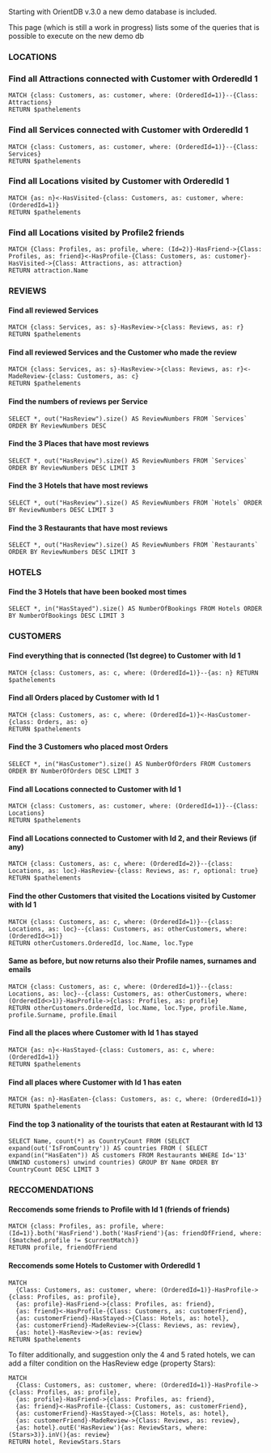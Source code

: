 
Starting with OrientDB v.3.0 a new demo database is included.

This page (which is still a work in progress) lists some of the queries that is possible to execute on the new demo db

### LOCATIONS 

### Find all Attractions connected with Customer with OrderedId 1
```
MATCH {class: Customers, as: customer, where: (OrderedId=1)}--{Class: Attractions} 
RETURN $pathelements
```

### Find all Services connected with Customer with OrderedId 1
```
MATCH {class: Customers, as: customer, where: (OrderedId=1)}--{Class: Services} 
RETURN $pathelements
```

### Find all Locations visited by Customer with OrderedId 1
```
MATCH {as: n}<-HasVisited-{class: Customers, as: customer, where: (OrderedId=1)} 
RETURN $pathelements
```

### Find all Locations visited by Profile2 friends
```
MATCH {Class: Profiles, as: profile, where: (Id=2)}-HasFriend->{Class: Profiles, as: friend}<-HasProfile-{Class: Customers, as: customer}-HasVisited->{Class: Attractions, as: attraction} 
RETURN attraction.Name
```


### REVIEWS 

#### Find all reviewed Services
```
MATCH {class: Services, as: s}-HasReview->{class: Reviews, as: r} 
RETURN $pathelements
```

#### Find all reviewed Services and the Customer who made the review 
```
MATCH {class: Services, as: s}-HasReview->{class: Reviews, as: r}<-MadeReview-{class: Customers, as: c} 
RETURN $pathelements 
```

#### Find the numbers of reviews per Service 
```
SELECT *, out("HasReview").size() AS ReviewNumbers FROM `Services` ORDER BY ReviewNumbers DESC 
```

#### Find the 3 Places that have most reviews
```
SELECT *, out("HasReview").size() AS ReviewNumbers FROM `Services` ORDER BY ReviewNumbers DESC LIMIT 3
```

#### Find the 3 Hotels that have most reviews 
```
SELECT *, out("HasReview").size() AS ReviewNumbers FROM `Hotels` ORDER BY ReviewNumbers DESC LIMIT 3
```

#### Find the 3 Restaurants that have most reviews 
```
SELECT *, out("HasReview").size() AS ReviewNumbers FROM `Restaurants` ORDER BY ReviewNumbers DESC LIMIT 3
```

### HOTELS 
#### Find the 3 Hotels that have been booked most times
```
SELECT *, in("HasStayed").size() AS NumberOfBookings FROM Hotels ORDER BY NumberOfBookings DESC LIMIT 3
```
### CUSTOMERS 
	
#### Find everything that is connected (1st degree) to Customer with Id 1 
```
MATCH {class: Customers, as: c, where: (OrderedId=1)}--{as: n} RETURN $pathelements
```
#### Find all Orders placed by Customer with Id 1  
```
MATCH {class: Customers, as: c, where: (OrderedId=1)}<-HasCustomer-{class: Orders, as: o} 
RETURN $pathelements
```
#### Find the 3 Customers who placed most Orders
```
SELECT *, in("HasCustomer").size() AS NumberOfOrders FROM Customers ORDER BY NumberOfOrders DESC LIMIT 3
```
#### Find all Locations connected to Customer with Id 1
```
MATCH {class: Customers, as: customer, where: (OrderedId=1)}--{Class: Locations} 
RETURN $pathelements
```	
#### Find all Locations connected to Customer with Id 2, and their Reviews (if any) 
```
MATCH {class: Customers, as: c, where: (OrderedId=2)}--{class: Locations, as: loc}-HasReview-{class: Reviews, as: r, optional: true} 
RETURN $pathelements
```
#### Find the other Customers that visited the Locations visited by Customer with Id 1
```
MATCH {class: Customers, as: c, where: (OrderedId=1)}--{class: Locations, as: loc}--{class: Customers, as: otherCustomers, where: (OrderedId<>1)} 
RETURN otherCustomers.OrderedId, loc.Name, loc.Type
```
#### Same as before, but now returns also their Profile names, surnames and emails 
```
MATCH {class: Customers, as: c, where: (OrderedId=1)}--{class: Locations, as: loc}--{class: Customers, as: otherCustomers, where: (OrderedId<>1)}-HasProfile->{class: Profiles, as: profile} 
RETURN otherCustomers.OrderedId, loc.Name, loc.Type, profile.Name, profile.Surname, profile.Email
```
#### Find all the places where Customer with Id 1 has stayed
```
MATCH {as: n}<-HasStayed-{class: Customers, as: c, where: (OrderedId=1)} 
RETURN $pathelements
```
#### Find all places where Customer with Id 1 has eaten
```
MATCH {as: n}-HasEaten-{class: Customers, as: c, where: (OrderedId=1)} 
RETURN $pathelements
```
#### Find the top 3 nationality of the tourists that eaten at Restaurant with Id 13
```
SELECT Name, count(*) as CountryCount FROM (SELECT expand(out('IsFromCountry')) AS countries FROM ( SELECT expand(in("HasEaten")) AS customers FROM Restaurants WHERE Id='13' UNWIND customers) unwind countries) GROUP BY Name ORDER BY CountryCount DESC LIMIT 3
```

### RECCOMENDATIONS

#### Reccomends some friends to Profile with Id 1 (friends of friends)
```
MATCH {class: Profiles, as: profile, where: (Id=1)}.both('HasFriend').both('HasFriend'){as: friendOfFriend, where: ($matched.profile != $currentMatch)} 
RETURN profile, friendOfFriend 
```

#### Reccomends some Hotels to Customer with OrderedId 1	
```
MATCH 
  {Class: Customers, as: customer, where: (OrderedId=1)}-HasProfile->{class: Profiles, as: profile},
  {as: profile}-HasFriend->{class: Profiles, as: friend},
  {as: friend}<-HasProfile-{Class: Customers, as: customerFriend},
  {as: customerFriend}-HasStayed->{Class: Hotels, as: hotel},
  {as: customerFriend}-MadeReview->{Class: Reviews, as: review},
  {as: hotel}-HasReview->{as: review}
RETURN $pathelements
```

To filter additionally, and suggestion only the 4 and 5 rated hotels, we can add a filter condition on the HasReview edge (property Stars):

```
MATCH
  {Class: Customers, as: customer, where: (OrderedId=1)}-HasProfile->{class: Profiles, as: profile},
  {as: profile}-HasFriend->{class: Profiles, as: friend},
  {as: friend}<-HasProfile-{Class: Customers, as: customerFriend},
  {as: customerFriend}-HasStayed->{Class: Hotels, as: hotel},
  {as: customerFriend}-MadeReview->{Class: Reviews, as: review},
  {as: hotel}.outE('HasReview'){as: ReviewStars, where: (Stars>3)}.inV(){as: review}
RETURN hotel, ReviewStars.Stars  
```

